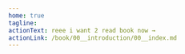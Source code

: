 ```yaml
---
home: true
tagline: 
actionText: reee i want 2 read book now →
actionLink: /book/00__introduction/00__index.md
---
```

